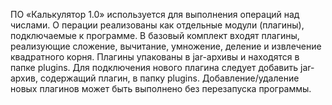 ПО «Калькулятор 1.0» используется для выполнения операций над числами. О перации
реализованы как отдельные модули (плагины), подключаемые к программе. В базовый
комплект входят плагины, реализующие сложение, вычитание, умножение, деление и
извлечение квадратного корня. Плагины упакованы в jar-архивы и находятся в папке plugins.
Для подключения нового плагина следует добавить jar-архив, содержащий плагин, в папку
plugins. Добавление/удаление новых плагинов может быть выполнено без перезапуска
программы.

